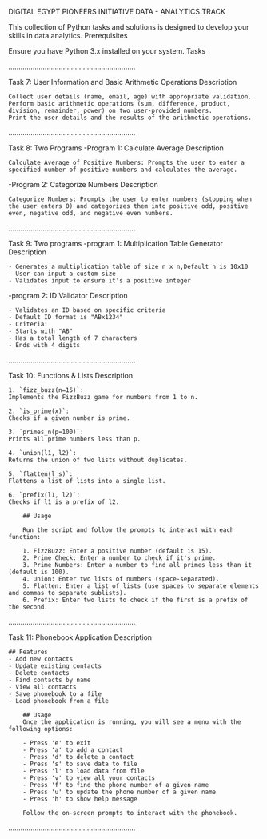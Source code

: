 DIGITAL EGYPT PIONEERS INITIATIVE DATA - ANALYTICS TRACK

This collection of Python tasks and solutions is designed to develop your skills in data analytics.
Prerequisites

Ensure you have Python 3.x installed on your system.
Tasks

...............................................................

Task 7: User Information and Basic Arithmetic Operations
Description

    Collect user details (name, email, age) with appropriate validation.
    Perform basic arithmetic operations (sum, difference, product, division, remainder, power) on two user-provided numbers.
    Print the user details and the results of the arithmetic operations.
    
...............................................................

Task 8: Two Programs
-Program 1: Calculate Average
Description

    Calculate Average of Positive Numbers: Prompts the user to enter a specified number of positive numbers and calculates the average.

-Program 2: Categorize Numbers
Description

    Categorize Numbers: Prompts the user to enter numbers (stopping when the user enters 0) and categorizes them into positive odd, positive even, negative odd, and negative even numbers.

...............................................................

Task 9: Two programs
-program 1: Multiplication Table Generator
Description

    - Generates a multiplication table of size n x n,Default n is 10x10
    - User can input a custom size
    - Validates input to ensure it's a positive integer

-program 2: ID Validator
Description

    - Validates an ID based on specific criteria
    - Default ID format is "ABx1234"
    - Criteria:
    - Starts with "AB"
    - Has a total length of 7 characters
    - Ends with 4 digits

...............................................................

Task 10: Functions & Lists
Description 
        
    1. `fizz_buzz(n=15)`: 
    Implements the FizzBuzz game for numbers from 1 to n.

    2. `is_prime(x)`: 
    Checks if a given number is prime.

    3. `primes_n(p=100)`: 
    Prints all prime numbers less than p.

    4. `union(l1, l2)`: 
    Returns the union of two lists without duplicates.

    5. `flatten(l_s)`: 
    Flattens a list of lists into a single list.

    6. `prefix(l1, l2)`: 
    Checks if l1 is a prefix of l2.
    
        ## Usage
        
        Run the script and follow the prompts to interact with each function:
        
        1. FizzBuzz: Enter a positive number (default is 15).
        2. Prime Check: Enter a number to check if it's prime.
        3. Prime Numbers: Enter a number to find all primes less than it (default is 100).
        4. Union: Enter two lists of numbers (space-separated).
        5. Flatten: Enter a list of lists (use spaces to separate elements and commas to separate sublists).
        6. Prefix: Enter two lists to check if the first is a prefix of the second.

...............................................................

Task 11: Phonebook Application
Description 

    ## Features
    - Add new contacts
    - Update existing contacts
    - Delete contacts
    - Find contacts by name
    - View all contacts
    - Save phonebook to a file
    - Load phonebook from a file

        ## Usage
        Once the application is running, you will see a menu with the following options:
        
        - Press 'e' to exit
        - Press 'a' to add a contact
        - Press 'd' to delete a contact
        - Press 's' to save data to file
        - Press 'l' to load data from file
        - Press 'v' to view all your contacts
        - Press 'f' to find the phone number of a given name
        - Press 'u' to update the phone number of a given name
        - Press 'h' to show help message
        
        Follow the on-screen prompts to interact with the phonebook.

...............................................................
